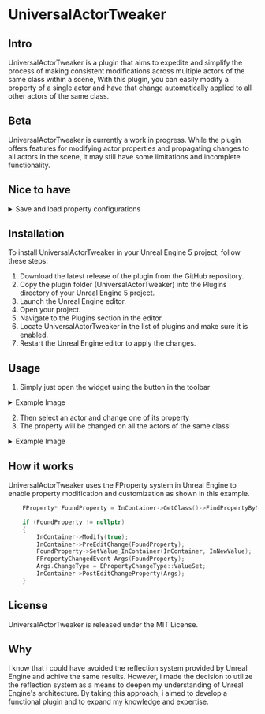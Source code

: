 # UniversalActorTweaker
 
## Intro
UniversalActorTweaker is a plugin that aims to expedite and simplify the process of making consistent modifications across multiple actors of the same class within a scene, With this plugin, you can easily modify a property of a single actor and have that change automatically applied to all other actors of the same class.
## Beta
UniversalActorTweaker is currently a work in progress. While the plugin offers features for modifying actor properties and propagating changes to all actors in the scene, it may still have some limitations and incomplete functionality.
## Nice to have
<details><summary> Save and load property configurations </summary><blockquote> 
This functionality would allow users to create presets or snapshots of modified actor properties and save them for later use
</blockquote></details>

## Installation
To install UniversalActorTweaker in your Unreal Engine 5 project, follow these steps:

1. Download the latest release of the plugin from the GitHub repository.
2. Copy the plugin folder (UniversalActorTweaker) into the Plugins directory of your Unreal Engine 5 project.
3. Launch the Unreal Engine editor.
4. Open your project.
5. Navigate to the Plugins section in the editor.
6. Locate UniversalActorTweaker in the list of plugins and make sure it is enabled.
7. Restart the Unreal Engine editor to apply the changes.

## Usage
1. Simply just open the widget using the button in the toolbar
<details><summary> Example Image </summary><blockquote>
	
![image](https://github.com/EC2121/UniversalActorTweaker/assets/89205380/d302c9c5-02ce-4c7a-a54d-a3176a69d0a5)
</blockquote></details>

2. Then select an actor and change one of its property
3. The property will be changed on all the actors of the same class!
<details><summary> Example Image </summary><blockquote>
	
![image](https://github.com/EC2121/UniversalActorTweaker/assets/89205380/6b9268df-08c3-41f3-8949-1aecc221baa8)
</blockquote></details>



## How it works

UniversalActorTweaker uses the FProperty system in Unreal Engine to enable property modification and customization as shown in this example.

```C++
	FProperty* FoundProperty = InContainer->GetClass()->FindPropertyByName(InPropertyChanged.GetPropertyName());

	if (FoundProperty != nullptr)
	{
		InContainer->Modify(true);
		InContainer->PreEditChange(FoundProperty);
		FoundProperty->SetValue_InContainer(InContainer, InNewValue);
		FPropertyChangedEvent Args(FoundProperty);
		Args.ChangeType = EPropertyChangeType::ValueSet;
		InContainer->PostEditChangeProperty(Args);
	}
 ```

## License

UniversalActorTweaker is released under the MIT License.

## Why
I know that i could have avoided the reflection system provided by Unreal Engine and achive the same results. However, i made the decision to utilize the reflection system as a means to deepen my understanding of Unreal Engine's architecture. By taking this approach, i aimed to develop a functional plugin and to expand my knowledge and expertise.

